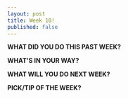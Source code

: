 ```yaml
---
layout: post
title: Week 10!
published: false
---
```



**WHAT DID YOU DO THIS PAST WEEK?** 

**WHAT'S IN YOUR WAY?** 

**WHAT WILL YOU DO NEXT WEEK?** 

**PICK/TIP OF THE WEEK?** 
